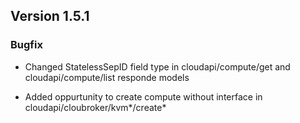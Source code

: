 ## Version 1.5.1

### Bugfix
- Changed StatelessSepID field type in cloudapi/compute/get and cloudapi/compute/list responde models

- Added oppurtunity to create compute without interface in cloudapi/cloubroker/kvm*/create*
